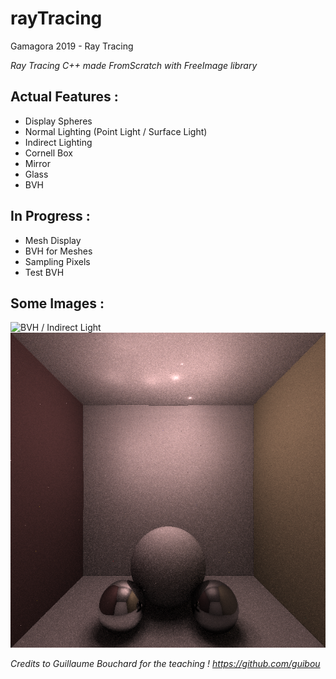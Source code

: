 # rayTracing
Gamagora 2019 - Ray Tracing

*Ray Tracing C++ made FromScratch with FreeImage library*

## Actual Features :
- Display Spheres
- Normal Lighting (Point Light / Surface Light)
- Indirect Lighting
- Cornell Box
- Mirror
- Glass
- BVH

## In Progress :
- Mesh Display
- BVH for Meshes
- Sampling Pixels
- Test BVH

## Some Images :
![BVH / Indirect Light](/SynImg/Img/BVHIndirectpng)
![Glass Mirror / Indirect Light](/SynImg/Img/BilleTransparente.png)
 
*Credits to Guillaume Bouchard for the teaching ! https://github.com/guibou*
